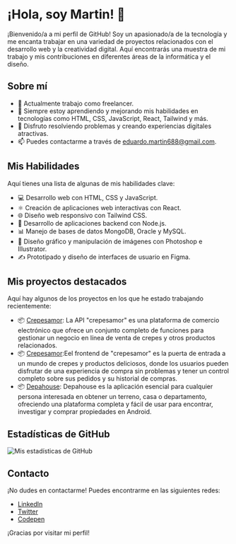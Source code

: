 # ¡Hola, soy Martin! 👋

¡Bienvenido/a a mi perfil de GitHub! Soy un apasionado/a de la tecnología y me encanta trabajar en una variedad de proyectos relacionados con el desarrollo web y la creatividad digital. Aquí encontrarás una muestra de mi trabajo y mis contribuciones en diferentes áreas de la informática y el diseño.

## Sobre mí

- 💼 Actualmente trabajo como freelancer.
- 🌱 Siempre estoy aprendiendo y mejorando mis habilidades en tecnologías como HTML, CSS, JavaScript, React, Tailwind y más.
- 🚀 Disfruto resolviendo problemas y creando experiencias digitales atractivas.
- 📫 Puedes contactarme a través de eduardo.martin688@gmail.com.

## Mis Habilidades

Aquí tienes una lista de algunas de mis habilidades clave:

- 💻 Desarrollo web con HTML, CSS y JavaScript.
- ⚛️ Creación de aplicaciones web interactivas con React.
- 🌐 Diseño web responsivo con Tailwind CSS.
- 🚀 Desarrollo de aplicaciones backend con Node.js.
- 📊 Manejo de bases de datos MongoDB, Oracle y MySQL.
- 🎨 Diseño gráfico y manipulación de imágenes con Photoshop e Illustrator.
- ✍️ Prototipado y diseño de interfaces de usuario en Figma.

## Mis proyectos destacados

Aquí hay algunos de los proyectos en los que he estado trabajando recientemente:

- 📦 [Crepesamor](https://github.com/eMartin94/crepes-backend.git): 
La API "crepesamor" es una plataforma de comercio electrónico que ofrece un conjunto completo de funciones para gestionar un negocio en línea de venta de crepes y otros productos relacionados.
- 📦 [Crepesamor](https://github.com/eMartin94/crepes-frontend.git):Eel frontend de "crepesamor" es la puerta de entrada a un mundo de crepes y productos deliciosos, donde los usuarios pueden disfrutar de una experiencia de compra sin problemas y tener un control completo sobre sus pedidos y su historial de compras.
- 📦 [Depahouse](https://github.com/eMartin94/ProyectoAppDepaHouse.git): Depahouse es la aplicación esencial para cualquier persona interesada en obtener un terreno, casa o departamento, ofreciendo una plataforma completa y fácil de usar para encontrar, investigar y comprar propiedades en Android.

## Estadísticas de GitHub

![Mis estadísticas de GitHub](https://github-readme-stats.vercel.app/api?username=eMartin94&show_icons=true&theme=radical)

## Contacto

¡No dudes en contactarme! Puedes encontrarme en las siguientes redes:

- [LinkedIn](https://www.linkedin.com/in/emartinpizango)
- [Twitter](https://twitter.com/eMartiiin94)
- [Codepen](https://codepen.io/emartin94)

¡Gracias por visitar mi perfil!
